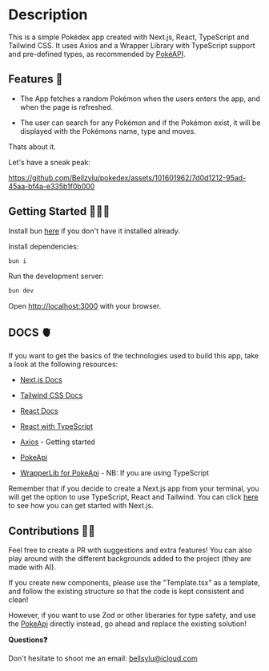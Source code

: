 # Description 

This is a simple Pokédex app created with Next.js, React, TypeScript and Tailwind CSS. It uses Axios and a Wrapper Library with TypeScript support and pre-defined types, as recommended by [PokéAPI](https://pokeapi.co/docs/v2). 

## Features 🧠

* The App fetches a random Pokémon when the users enters the app, and when the page is refreshed. 

* The user can search for any Pokémon and if the Pokémon exist, it will be displayed with the Pokémons name, type and moves. 

Thats about it. 

Let's have a sneak peak: 

https://github.com/Bellzylu/pokedex/assets/101601962/7d0d1212-95ad-45aa-bf4a-e335b1f0b000


## Getting Started 👩🏽‍🔬

Install bun [here](https://bun.sh/docs/installation) if you don't have it installed already.

Install dependencies:

```bash
bun i
```

Run the development server:

```bash
bun dev
```


Open [http://localhost:3000](http://localhost:3000) with your browser.



## DOCS 🫀

If you want to get the basics of the technologies used to build this app, take a look at the following resources:

- [Next.js Docs](https://nextjs.org/docs)

- [Tailwind CSS Docs](https://tailwindcss.com/docs)

- [React Docs](https://legacy.reactjs.org/docs/getting-started.html)

- [React with TypeScript](https://react.dev/learn/typescript)

- [Axios](https://axios-http.com/docs/intro) - Getting started

- [PokeApi](https://pokeapi.co/docs/v2)

- [WrapperLib for PokeApi](https://github.com/Gabb-c/pokenode-ts) - NB: If you are using TypeScript

Remember that if you decide to create a Next.js app from your terminal, you will get the option to 
use TypeScript, React and Tailwind. You can click [here](https://nextjs.org/docs/pages/api-reference/create-next-app) to see how you can get started with Next.js. 


## Contributions 👨‍🚒

Feel free to create a PR with suggestions and extra features! You can also play around with the
different backgrounds added to the project (they are made with AI).

 If you create new components, please use the "Template.tsx" as a template, and follow the existing structure so that the code is kept consistent and clean! 
 
 However, if you want to use Zod or other liberaries for type safety,
 and use the [PokeApi](https://pokeapi.co/docs/v2) directly instead, go ahead and replace the existing solution! 



**Questions❓** 

Don't hesitate to shoot me an email: bellsylu@icloud.com


